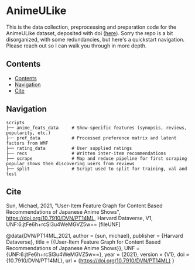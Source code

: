 # AnimeULike

This is the data collection, preprocessing and preparation code for the AnimeULike dataset, deposited with doi ([here](https://doi.org/10.7910/DVN/PT14ML)).
Sorry the repo is a bit disorganized, with some redundancies, but here's a quickstart navigation. Please reach out so I can walk you through in more depth.

## Contents

- [Contents](#contents)
- [Navigation](#navigation)
- [Cite](#cite)

## Navigation

    scripts
    ├── anime_feats_data     # Show-specific features (synopsis, reviews, popularity, etc.)
    ├── pref_data            # Processed preference matrix and latent factors from WMF
    ├── rating_data          # User supplied ratings
    ├── recs                 # Written inter-item recommendations
    ├── scrape               # Map and reduce pipeline for first scraping popular shows then discovering users from reviews
    ├── split                # Script used to split for training, val and test

## Cite

Sun, Michael, 2021, "User-Item Feature Graph for Content Based Recommendations of Japanese Anime Shows", https://doi.org/10.7910/DVN/PT14ML, Harvard Dataverse, V1, UNF:6:jtFe6h+rcSI3u4WeMGVZ5w== [fileUNF]

@data{DVN/PT14ML_2021,
author = {sun, michael},
publisher = {Harvard Dataverse},
title = {{User-Item Feature Graph for Content Based Recommendations of Japanese Anime Shows}},
UNF = {UNF:6:jtFe6h+rcSI3u4WeMGVZ5w==},
year = {2021},
version = {V1},
doi = {10.7910/DVN/PT14ML},
url = {https://doi.org/10.7910/DVN/PT14ML}
}
